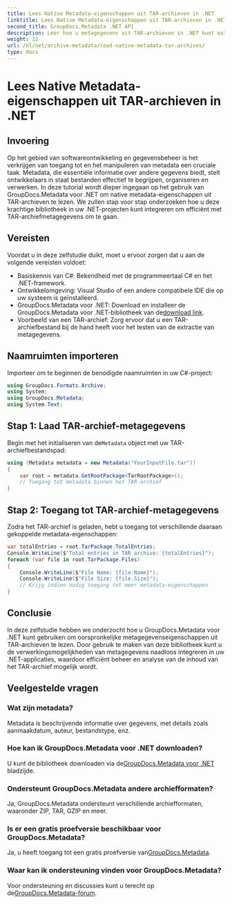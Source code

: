 ```yaml
---
title: Lees Native Metadata-eigenschappen uit TAR-archieven in .NET
linktitle: Lees Native Metadata-eigenschappen uit TAR-archieven in .NET
second_title: GroupDocs.Metadata .NET API
description: Leer hoe u metagegevens uit TAR-archieven in .NET kunt extraheren met behulp van GroupDocs.Metadata. Deze tutorial begeleidt u stap voor stap door het proces.
weight: 12
url: /nl/net/archive-metadata/read-native-metadata-tar-archives/
type: docs
---
```

# Lees Native Metadata-eigenschappen uit TAR-archieven in .NET

## Invoering
Op het gebied van softwareontwikkeling en gegevensbeheer is het verkrijgen van toegang tot en het manipuleren van metadata een cruciale taak. Metadata, die essentiële informatie over andere gegevens biedt, stelt ontwikkelaars in staat bestanden effectief te begrijpen, organiseren en verwerken. In deze tutorial wordt dieper ingegaan op het gebruik van GroupDocs.Metadata voor .NET om native metadata-eigenschappen uit TAR-archieven te lezen. We zullen stap voor stap onderzoeken hoe u deze krachtige bibliotheek in uw .NET-projecten kunt integreren om efficiënt met TAR-archiefmetagegevens om te gaan.
## Vereisten
Voordat u in deze zelfstudie duikt, moet u ervoor zorgen dat u aan de volgende vereisten voldoet:
- Basiskennis van C#: Bekendheid met de programmeertaal C# en het .NET-framework.
- Ontwikkelomgeving: Visual Studio of een andere compatibele IDE die op uw systeem is geïnstalleerd.
-  GroupDocs.Metadata voor .NET: Download en installeer de GroupDocs.Metadata voor .NET-bibliotheek van de[download link](https://releases.groupdocs.com/metadata/net/).
- Voorbeeld van een TAR-archief: Zorg ervoor dat u een TAR-archiefbestand bij de hand heeft voor het testen van de extractie van metagegevens.

## Naamruimten importeren
Importeer om te beginnen de benodigde naamruimten in uw C#-project:
```csharp
using GroupDocs.Formats.Archive;
using System;
using GroupDocs.Metadata;
using System.Text;
```
## Stap 1: Laad TAR-archief-metagegevens
 Begin met het initialiseren van de`Metadata` object met uw TAR-archiefbestandspad:
```csharp
using (Metadata metadata = new Metadata("YourInputFile.tar"))
{
    var root = metadata.GetRootPackage<TarRootPackage>();
    // Toegang tot metadata binnen het TAR-archief
}
```
## Stap 2: Toegang tot TAR-archief-metagegevens
Zodra het TAR-archief is geladen, hebt u toegang tot verschillende daaraan gekoppelde metadata-eigenschappen:
```csharp
var totalEntries = root.TarPackage.TotalEntries;
Console.WriteLine($"Total entries in TAR archive: {totalEntries}");
foreach (var file in root.TarPackage.Files)
{
    Console.WriteLine($"File Name: {file.Name}");
    Console.WriteLine($"File Size: {file.Size}");
    // Krijg indien nodig toegang tot meer metadata-eigenschappen
}
```

## Conclusie
In deze zelfstudie hebben we onderzocht hoe u GroupDocs.Metadata voor .NET kunt gebruiken om oorspronkelijke metagegevenseigenschappen uit TAR-archieven te lezen. Door gebruik te maken van deze bibliotheek kunt u de verwerkingsmogelijkheden van metagegevens naadloos integreren in uw .NET-applicaties, waardoor efficiënt beheer en analyse van de inhoud van het TAR-archief mogelijk wordt.

## Veelgestelde vragen
### Wat zijn metadata?
Metadata is beschrijvende informatie over gegevens, met details zoals aanmaakdatum, auteur, bestandstype, enz.
### Hoe kan ik GroupDocs.Metadata voor .NET downloaden?
 U kunt de bibliotheek downloaden via de[GroupDocs.Metadata voor .NET](https://releases.groupdocs.com/metadata/net/) bladzijde.
### Ondersteunt GroupDocs.Metadata andere archiefformaten?
Ja, GroupDocs.Metadata ondersteunt verschillende archiefformaten, waaronder ZIP, TAR, GZIP en meer.
### Is er een gratis proefversie beschikbaar voor GroupDocs.Metadata?
 Ja, u heeft toegang tot een gratis proefversie van[GroupDocs.Metadata](https://releases.groupdocs.com/).
### Waar kan ik ondersteuning vinden voor GroupDocs.Metadata?
 Voor ondersteuning en discussies kunt u terecht op de[GroupDocs.Metadata-forum](https://forum.groupdocs.com/c/metadata/14).